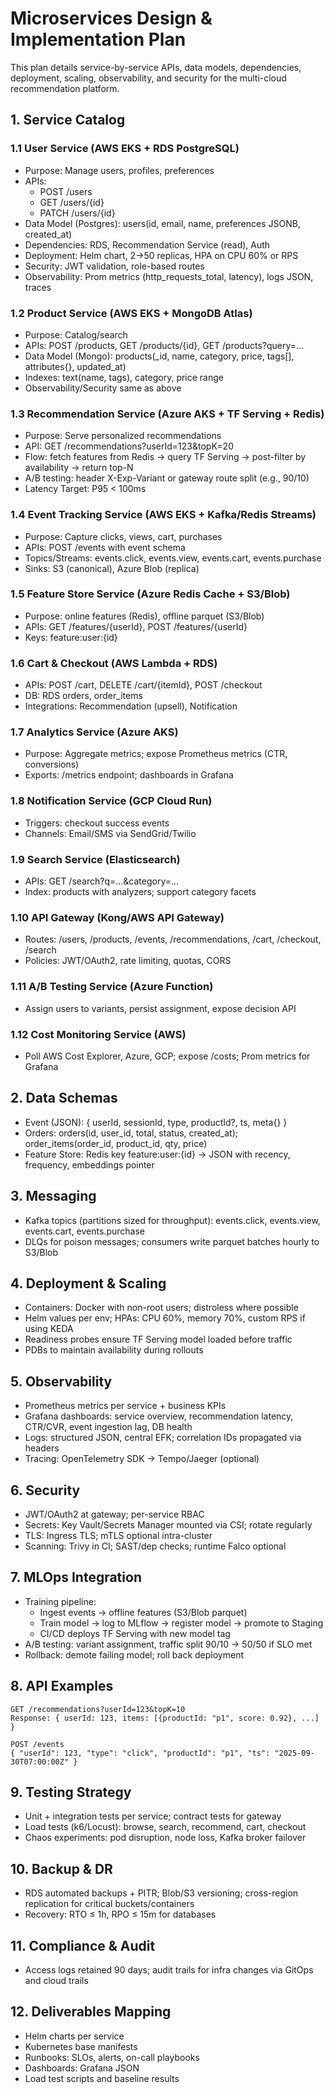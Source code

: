 # Microservices Design & Implementation Plan

This plan details service-by-service APIs, data models, dependencies, deployment, scaling, observability, and security for the multi-cloud recommendation platform.

## 1. Service Catalog

### 1.1 User Service (AWS EKS + RDS PostgreSQL)
- Purpose: Manage users, profiles, preferences
- APIs:
  - POST /users
  - GET /users/{id}
  - PATCH /users/{id}
- Data Model (Postgres): users(id, email, name, preferences JSONB, created_at)
- Dependencies: RDS, Recommendation Service (read), Auth
- Deployment: Helm chart, 2→50 replicas, HPA on CPU 60% or RPS
- Security: JWT validation, role-based routes
- Observability: Prom metrics (http_requests_total, latency), logs JSON, traces

### 1.2 Product Service (AWS EKS + MongoDB Atlas)
- Purpose: Catalog/search
- APIs: POST /products, GET /products/{id}, GET /products?query=...
- Data Model (Mongo): products(_id, name, category, price, tags[], attributes{}, updated_at)
- Indexes: text(name, tags), category, price range
- Observability/Security same as above

### 1.3 Recommendation Service (Azure AKS + TF Serving + Redis)
- Purpose: Serve personalized recommendations
- API: GET /recommendations?userId=123&topK=20
- Flow: fetch features from Redis → query TF Serving → post-filter by availability → return top-N
- A/B testing: header X-Exp-Variant or gateway route split (e.g., 90/10)
- Latency Target: P95 < 100ms

### 1.4 Event Tracking Service (AWS EKS + Kafka/Redis Streams)
- Purpose: Capture clicks, views, cart, purchases
- APIs: POST /events with event schema
- Topics/Streams: events.click, events.view, events.cart, events.purchase
- Sinks: S3 (canonical), Azure Blob (replica)

### 1.5 Feature Store Service (Azure Redis Cache + S3/Blob)
- Purpose: online features (Redis), offline parquet (S3/Blob)
- APIs: GET /features/{userId}, POST /features/{userId}
- Keys: feature:user:{id}

### 1.6 Cart & Checkout (AWS Lambda + RDS)
- APIs: POST /cart, DELETE /cart/{itemId}, POST /checkout
- DB: RDS orders, order_items
- Integrations: Recommendation (upsell), Notification

### 1.7 Analytics Service (Azure AKS)
- Purpose: Aggregate metrics; expose Prometheus metrics (CTR, conversions)
- Exports: /metrics endpoint; dashboards in Grafana

### 1.8 Notification Service (GCP Cloud Run)
- Triggers: checkout success events
- Channels: Email/SMS via SendGrid/Twilio

### 1.9 Search Service (Elasticsearch)
- APIs: GET /search?q=...&category=...
- Index: products with analyzers; support category facets

### 1.10 API Gateway (Kong/AWS API Gateway)
- Routes: /users, /products, /events, /recommendations, /cart, /checkout, /search
- Policies: JWT/OAuth2, rate limiting, quotas, CORS

### 1.11 A/B Testing Service (Azure Function)
- Assign users to variants, persist assignment, expose decision API

### 1.12 Cost Monitoring Service (AWS)
- Poll AWS Cost Explorer, Azure, GCP; expose /costs; Prom metrics for Grafana

## 2. Data Schemas
- Event (JSON): { userId, sessionId, type, productId?, ts, meta{} }
- Orders: orders(id, user_id, total, status, created_at); order_items(order_id, product_id, qty, price)
- Feature Store: Redis key feature:user:{id} → JSON with recency, frequency, embeddings pointer

## 3. Messaging
- Kafka topics (partitions sized for throughput): events.click, events.view, events.cart, events.purchase
- DLQs for poison messages; consumers write parquet batches hourly to S3/Blob

## 4. Deployment & Scaling
- Containers: Docker with non-root users; distroless where possible
- Helm values per env; HPAs: CPU 60%, memory 70%, custom RPS if using KEDA
- Readiness probes ensure TF Serving model loaded before traffic
- PDBs to maintain availability during rollouts

## 5. Observability
- Prometheus metrics per service + business KPIs
- Grafana dashboards: service overview, recommendation latency, CTR/CVR, event ingestion lag, DB health
- Logs: structured JSON, central EFK; correlation IDs propagated via headers
- Tracing: OpenTelemetry SDK → Tempo/Jaeger (optional)

## 6. Security
- JWT/OAuth2 at gateway; per-service RBAC
- Secrets: Key Vault/Secrets Manager mounted via CSI; rotate regularly
- TLS: Ingress TLS; mTLS optional intra-cluster
- Scanning: Trivy in CI; SAST/dep checks; runtime Falco optional

## 7. MLOps Integration
- Training pipeline:
  - Ingest events → offline features (S3/Blob parquet)
  - Train model → log to MLflow → register model → promote to Staging
  - CI/CD deploys TF Serving with new model tag
- A/B testing: variant assignment, traffic split 90/10 → 50/50 if SLO met
- Rollback: demote failing model; roll back deployment

## 8. API Examples
```
GET /recommendations?userId=123&topK=10
Response: { userId: 123, items: [{productId: "p1", score: 0.92}, ...] }
```
```
POST /events
{ "userId": 123, "type": "click", "productId": "p1", "ts": "2025-09-30T07:00:00Z" }
```

## 9. Testing Strategy
- Unit + integration tests per service; contract tests for gateway
- Load tests (k6/Locust): browse, search, recommend, cart, checkout
- Chaos experiments: pod disruption, node loss, Kafka broker failover

## 10. Backup & DR
- RDS automated backups + PITR; Blob/S3 versioning; cross-region replication for critical buckets/containers
- Recovery: RTO ≤ 1h, RPO ≤ 15m for databases

## 11. Compliance & Audit
- Access logs retained 90 days; audit trails for infra changes via GitOps and cloud trails

## 12. Deliverables Mapping
- Helm charts per service
- Kubernetes base manifests
- Runbooks: SLOs, alerts, on-call playbooks
- Dashboards: Grafana JSON
- Load test scripts and baseline results
